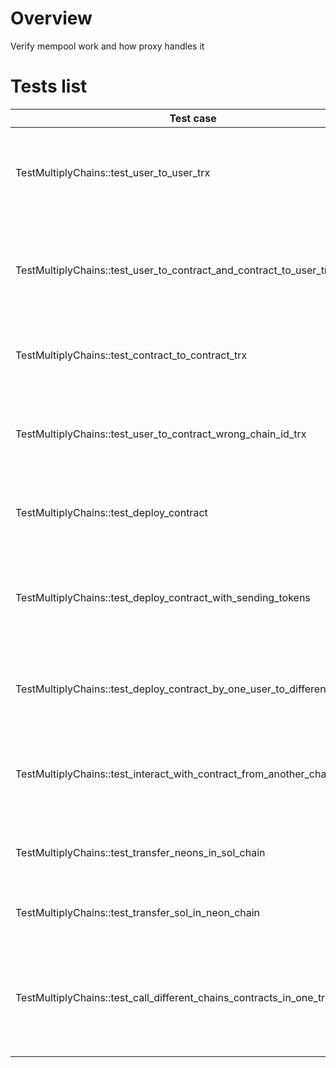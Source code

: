 # Overview

Verify mempool work and how proxy handles it

# Tests list

| Test case                                                                   | Description                                                                               | XFailed |
|-----------------------------------------------------------------------------|-------------------------------------------------------------------------------------------|---------|
| TestMultiplyChains::test_user_to_user_trx                                   | Check transfer tokens between users on second chain                                       |         |
| TestMultiplyChains::test_user_to_contract_and_contract_to_user_trx          | Check transfer tokens between contracts and users on second chain                         |         |
| TestMultiplyChains::test_contract_to_contract_trx                           | Check transfer tokens between contracts                                                   |         |
| TestMultiplyChains::test_user_to_contract_wrong_chain_id_trx                | Check transfer tokens to contract deployed on different chain                             |         |
| TestMultiplyChains::test_deploy_contract                                    | Check deploy contracts on second chain                                                    |         |
| TestMultiplyChains::test_deploy_contract_with_sending_tokens                | Check deploy contracts with sending tokens on second chain                                |         |
| TestMultiplyChains::test_deploy_contract_by_one_user_to_different_chains    | Check deploy contracts on different chains by one user                                    |         |
| TestMultiplyChains::test_interact_with_contract_from_another_chain          | Check interracting with contracts deployed on another chain                               |         |
| TestMultiplyChains::test_transfer_neons_in_sol_chain                        | Check transfer neons through sol chain                                                    |         |
| TestMultiplyChains::test_transfer_sol_in_neon_chain                         | Check transfer sol through neon chain                                                     |         |
| TestMultiplyChains::test_call_different_chains_contracts_in_one_transaction | Check interracting with several contracts deployed on different chains in one transaction |         |
